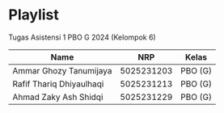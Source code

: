 # Playlist
Tugas Asistensi 1 PBO G 2024 (Kelompok 6)

| Name | NRP | Kelas |
| --- | --- | ----------|
| Ammar Ghozy Tanumijaya | 5025231203 | PBO (G) |
| Rafif Thariq Dhiyaulhaqi | 5025231213 | PBO (G) |
| Ahmad Zaky Ash Shidqi | 5025231229 | PBO (G) |
